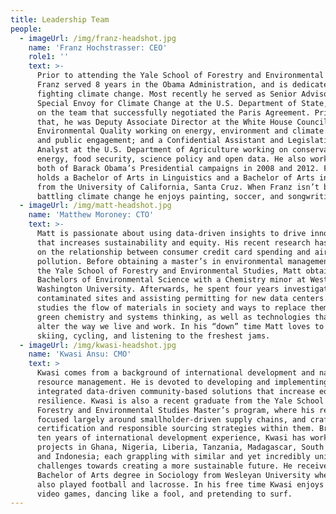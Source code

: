 ```yaml
---
title: Leadership Team
people:
  - imageUrl: /img/franz-headshot.jpg
    name: 'Franz Hochstrasser: CEO'
    role1: ''
    text: >-
      Prior to attending the Yale School of Forestry and Environmental Studies,
      Franz served 8 years in the Obama Administration, and is dedicated to
      fighting climate change. Most recently he served as Senior Advisor to the
      Special Envoy for Climate Change at the U.S. Department of State, working
      on the team that successfully negotiated the Paris Agreement. Prior to
      that, he was Deputy Associate Director at the White House Council of
      Environmental Quality working on energy, environment and climate policy
      and public engagement; and a Confidential Assistant and Legislative
      Analyst at the U.S. Department of Agriculture working on conservation,
      energy, food security, science policy and open data. He also worked on
      both of Barack Obama’s Presidential campaigns in 2008 and 2012. Franz
      holds a Bachelor of Arts in Linguistics and a Bachelor of Arts in Politics
      from the University of California, Santa Cruz. When Franz isn’t busy
      battling climate change he enjoys painting, soccer, and songwriting.
  - imageUrl: /img/matt-headshot.jpg
    name: 'Matthew Moroney: CTO'
    text: >-
      Matt is passionate about using data-driven insights to drive innovation
      that increases sustainability and equity. His recent research has focused
      on the relationship between consumer credit card spending and air
      pollution. Before obtaining a master’s in environmental management from
      the Yale School of Forestry and Environmental Studies, Matt obtained a
      Bachelors of Environmental Science with a Chemistry minor at Western
      Washington University. Afterwards, he spent four years investigating
      contaminated sites and assisting permitting for new data centers. Matt
      studies the flow of materials in society and ways to replace them using
      green chemistry and systems thinking, as well as technologies that will
      alter the way we live and work. In his “down” time Matt loves to go
      skiing, cycling, and listening to the freshest jams.
  - imageUrl: /img/kwasi-headshot.jpg
    name: 'Kwasi Ansu: CMO'
    text: >
      Kwasi comes from a background of international development and natural
      resource management. He is devoted to developing and implementing
      integrated data-driven community-based solutions that increase equity and
      resilience. Kwasi is also a recent graduate from the Yale School of
      Forestry and Environmental Studies Master’s program, where his research
      focused largely around smallholder-driven supply chains, and crafting
      certification and responsible sourcing strategies within them. Bringing
      ten years of international development experience, Kwasi has worked on
      projects in Ghana, Nigeria, Liberia, Tanzania, Madagascar, South Africa,
      and Indonesia; each grappling with similar and yet incredibly unique
      challenges towards creating a more sustainable future. He received a
      Bachelor of Arts degree in Sociology from Wesleyan University where he
      also played football and lacrosse. In his free time Kwasi enjoys playing
      video games, dancing like a fool, and pretending to surf.
---
```


